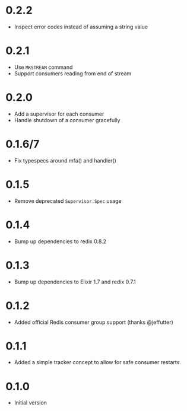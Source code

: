 # 0.2.2
 * Inspect error codes instead of assuming a string value
# 0.2.1
 * Use `MKSTREAM` command
 * Support consumers reading from end of stream
# 0.2.0
 * Add a supervisor for each consumer
 * Handle shutdown of a consumer gracefully
# 0.1.6/7
 * Fix typespecs around mfa() and handler()
# 0.1.5
 * Remove deprecated `Supervisor.Spec` usage
# 0.1.4
 * Bump up dependencies to redix 0.8.2
# 0.1.3
 * Bump up dependencies to Elixir 1.7 and redix 0.7.1
# 0.1.2
 * Added official Redis consumer group support (thanks @jeffutter)
# 0.1.1
 * Added a simple tracker concept to allow for safe consumer restarts.
# 0.1.0
 * Initial version